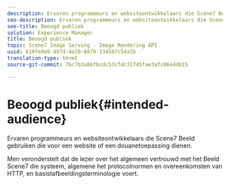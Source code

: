 ```yaml
---
description: Ervaren programmeurs en websiteontwikkelaars die Scene7 Beeld gebruiken die voor een website of een douanetoepassing dienen.
seo-description: Ervaren programmeurs en websiteontwikkelaars die Scene7 Beeld gebruiken die voor een website of een douanetoepassing dienen.
seo-title: Beoogd publiek
solution: Experience Manager
title: Beoogd publiek
topic: Scene7 Image Serving - Image Rendering API
uuid: 610fe9a9-897d-4e20-8879-334587c54a5b
translation-type: tm+mt
source-git-commit: 7bc7b3a86fbcdc57cfdc31745fae3afc06e44b15

---
```



# Beoogd publiek{#intended-audience}

Ervaren programmeurs en websiteontwikkelaars die Scene7 Beeld gebruiken die voor een website of een douanetoepassing dienen.

Men veronderstelt dat de lezer over het algemeen vertrouwd met het Beeld Scene7 die systeem, algemene het protocolnormen en overeenkomsten van HTTP, en basistafbeeldingsterminologie voert.
